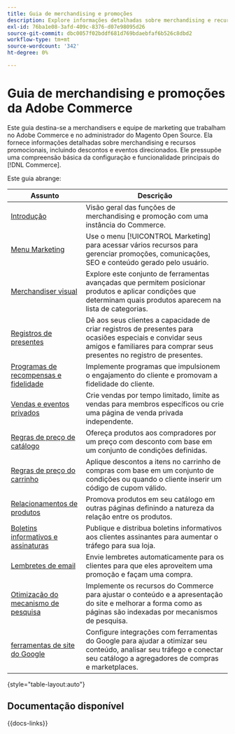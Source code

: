 ```yaml
---
title: Guia de merchandising e promoções
description: Explore informações detalhadas sobre merchandising e recursos promocionais no Adobe Commerce, incluindo descontos e eventos direcionados.
exl-id: 76ba1e08-3afd-409c-8376-d07e98095d26
source-git-commit: dbc0057f02bddf681d769bdaebfaf6b526c8dbd2
workflow-type: tm+mt
source-wordcount: '342'
ht-degree: 0%

---
```


# Guia de merchandising e promoções da Adobe Commerce

Este guia destina-se a merchandisers e equipe de marketing que trabalham no Adobe Commerce e no administrador do Magento Open Source. Ela fornece informações detalhadas sobre merchandising e recursos promocionais, incluindo descontos e eventos direcionados. Ele pressupõe uma compreensão básica da configuração e funcionalidade principais do [!DNL Commerce].

Este guia abrange:

| Assunto | Descrição |
| ------- | ----------- |
| [Introdução](introduction.md) | Visão geral das funções de merchandising e promoção com uma instância do Commerce. |
| [Menu Marketing](marketing-menu.md) | Use o menu [!UICONTROL Marketing] para acessar vários recursos para gerenciar promoções, comunicações, SEO e conteúdo gerado pelo usuário. |
| [Merchandiser visual](visual-merchandiser.md) | Explore este conjunto de ferramentas avançadas que permitem posicionar produtos e aplicar condições que determinam quais produtos aparecem na lista de categorias. |
| [Registros de presentes](gift-registries.md) | Dê aos seus clientes a capacidade de criar registros de presentes para ocasiões especiais e convidar seus amigos e familiares para comprar seus presentes no registro de presentes. |
| [Programas de recompensas e fidelidade](rewards-loyalty.md) | Implemente programas que impulsionem o engajamento do cliente e promovam a fidelidade do cliente. |
| [Vendas e eventos privados](events-private-sales.md) | Crie vendas por tempo limitado, limite as vendas para membros específicos ou crie uma página de venda privada independente. |
| [Regras de preço de catálogo](price-rules-catalog.md) | Ofereça produtos aos compradores por um preço com desconto com base em um conjunto de condições definidas. |
| [Regras de preço do carrinho](price-rules-cart.md) | Aplique descontos a itens no carrinho de compras com base em um conjunto de condições ou quando o cliente inserir um código de cupom válido. |
| [Relacionamentos de produtos](product-relationships.md) | Promova produtos em seu catálogo em outras páginas definindo a natureza da relação entre os produtos. |
| [Boletins informativos e assinaturas](newsletters.md) | Publique e distribua boletins informativos aos clientes assinantes para aumentar o tráfego para sua loja. |
| [Lembretes de email](email-reminder-rules.md) | Envie lembretes automaticamente para os clientes para que eles aproveitem uma promoção e façam uma compra. |
| [Otimização do mecanismo de pesquisa](seo-overview.md) | Implemente os recursos do Commerce para ajustar o conteúdo e a apresentação do site e melhorar a forma como as páginas são indexadas por mecanismos de pesquisa. |
| [ferramentas de site do Google](google-tools.md) | Configure integrações com ferramentas do Google para ajudar a otimizar seu conteúdo, analisar seu tráfego e conectar seu catálogo a agregadores de compras e marketplaces. |

{style="table-layout:auto"}

## Documentação disponível

{{docs-links}}
